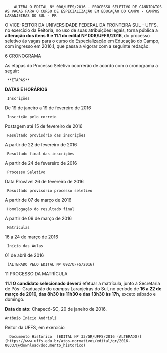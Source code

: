         ALTERA O EDITAL Nº 006/UFFS/2016 - PROCESSO SELETIVO DE CANDIDATOS ÀS VAGAS PARA O CURSO DE ESPECIALIZAÇÃO EM EDUCAÇÃO DO CAMPO - CAMPUS LARANJEIRAS DO SUL - PR  

O VICE-REITOR DA UNIVERSIDADE FEDERAL DA FRONTEIRA SUL - UFFS, no exercício da Reitoria, no uso de suas atribuições legais, torna pública a **alteração dos itens 6 e 11.1 do edital Nº 006/UFFS/2016**, do processo seletivo às vagas para o curso de Especialização em Educação do Campo, com ingresso em 2016.1, que passa a vigorar com a seguinte redação:

 6 CRONOGRAMA

 As etapas do Processo Seletivo ocorrerão de acordo com o cronograma a seguir: 

     **ETAPAS**

   **DATAS E HORÁRIOS**

     Inscrições

   De 19 de janeiro a 19 de fevereiro de 2016

     Inscrição pelo correio 

   Postagem até 15 de fevereiro de 2016

     Resultado provisório das inscrições

   A partir de 22 de fevereiro de 2016

     Resultado final das inscrições

   A partir de 24 de fevereiro de 2016

     Processo Seletivo

   Data Provável 26 de fevereiro de 2016

     Resultado provisório processo seletivo

   A partir de 07 de março de 2016

     Homologação do resultado final

   A partir de 09 de março de 2016

     Matrículas

   16 a 24 de março de 2016

     Início das Aulas

   01 de abril de 2016

     (ALTERADO PELO EDITAL Nº 092/UFFS/2016)

 11 PROCESSO DA MATRÍCULA

 **11.1 O candidato selecionado dever**á efetuar a matrícula, junto à Secretaria de Pós- Graduação do *campus* Laranjeiras do Sul, no período de **16 a 22 de março de 2016, das 8h30 às 11h30 e das 13h30 às 17h,** exceto sábado e domingo.

  

   **Data do ato:** Chapecó-SC, 20 de janeiro de 2016.   
 

    Antônio Inácio Andrioli   
 Reitor da UFFS, em exercício 

      Documento Histórico  [EDITAL Nº 33/GR/UFFS/2016 (ALTERADO)](https://www.uffs.edu.br/atos-normativos/edital/gr/2016-0033/@@download/documento_historico)     
      